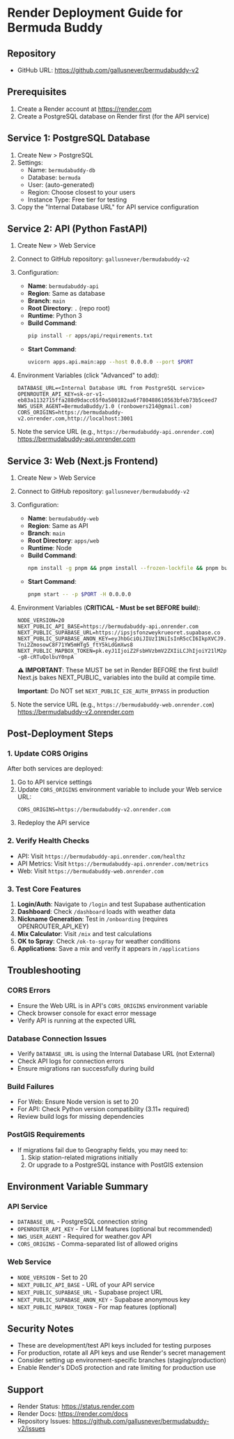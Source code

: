 # Render Deployment Guide for Bermuda Buddy

## Repository
- GitHub URL: https://github.com/gallusnever/bermudabuddy-v2

## Prerequisites
1. Create a Render account at https://render.com
2. Create a PostgreSQL database on Render first (for the API service)

## Service 1: PostgreSQL Database
1. Create New > PostgreSQL
2. Settings:
   - Name: `bermudabuddy-db`
   - Database: `bermuda`
   - User: (auto-generated)
   - Region: Choose closest to your users
   - Instance Type: Free tier for testing
3. Copy the "Internal Database URL" for API service configuration

## Service 2: API (Python FastAPI)
1. Create New > Web Service
2. Connect to GitHub repository: `gallusnever/bermudabuddy-v2`
3. Configuration:
   - **Name**: `bermudabuddy-api`
   - **Region**: Same as database
   - **Branch**: `main`
   - **Root Directory**: `.` (repo root)
   - **Runtime**: Python 3
   - **Build Command**: 
     ```bash
     pip install -r apps/api/requirements.txt
     ```
   - **Start Command**: 
     ```bash
     uvicorn apps.api.main:app --host 0.0.0.0 --port $PORT
     ```

4. Environment Variables (click "Advanced" to add):
   ```
   DATABASE_URL=<Internal Database URL from PostgreSQL service>
   OPENROUTER_API_KEY=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
   NWS_USER_AGENT=BermudaBuddy/1.0 (ronbowers214@gmail.com)
   CORS_ORIGINS=https://bermudabuddy-v2.onrender.com,http://localhost:3001
   ```
   
5. Note the service URL (e.g., `https://bermudabuddy-api.onrender.com`) https://bermudabuddy-api.onrender.com

## Service 3: Web (Next.js Frontend)
1. Create New > Web Service
2. Connect to GitHub repository: `gallusnever/bermudabuddy-v2`
3. Configuration:
   - **Name**: `bermudabuddy-web`
   - **Region**: Same as API
   - **Branch**: `main`
   - **Root Directory**: `apps/web`
   - **Runtime**: Node
   - **Build Command**: 
     ```bash
     npm install -g pnpm && pnpm install --frozen-lockfile && pnpm build
     ```
   - **Start Command**: 
     ```bash
     pnpm start -- -p $PORT -H 0.0.0.0
     ```

4. Environment Variables (**CRITICAL - Must be set BEFORE build**):
   ```
   NODE_VERSION=20
   NEXT_PUBLIC_API_BASE=https://bermudabuddy-api.onrender.com
   NEXT_PUBLIC_SUPABASE_URL=https://ipsjsfonzweykrueoret.supabase.co
   NEXT_PUBLIC_SUPABASE_ANON_KEY=eyJhbGciOiJIUzI1NiIsInR5cCI6IkpXVCJ9.eyJpc3MiOiJzdXBhYmFzZSIsInJlZiI6Imlwc2pzZm9uendleWtydWVvcmV0Iiwicm9sZSI6ImFub24iLCJpYXQiOjE3NTYxNzYxNjYsImV4cCI6MjA3MTc1MjE2Nn0.wSnJ6-Tni2ZmosowC8F71YW5mHTg5_ftY5kLdGmXws8
   NEXT_PUBLIC_MAPBOX_TOKEN=pk.eyJ1IjoiZ2FsbHVzbmV2ZXIiLCJhIjoiY21lM2pwd2lqMDg4ZDJtcHo1OTI1cmRqOCJ9.693--g8-cRTuQolbuY0npA
   ```
   
   **⚠️ IMPORTANT**: These MUST be set in Render BEFORE the first build! Next.js bakes NEXT_PUBLIC_ variables into the build at compile time.
   
   **Important**: Do NOT set `NEXT_PUBLIC_E2E_AUTH_BYPASS` in production

5. Note the service URL (e.g., `https://bermudabuddy-web.onrender.com`) https://bermudabuddy-v2.onrender.com

## Post-Deployment Steps

### 1. Update CORS Origins
After both services are deployed:
1. Go to API service settings
2. Update `CORS_ORIGINS` environment variable to include your Web service URL:
   ```
   CORS_ORIGINS=https://bermudabuddy-v2.onrender.com
   ```
3. Redeploy the API service

### 2. Verify Health Checks
- API: Visit `https://bermudabuddy-api.onrender.com/healthz`
- API Metrics: Visit `https://bermudabuddy-api.onrender.com/metrics`
- Web: Visit `https://bermudabuddy-web.onrender.com`

### 3. Test Core Features
1. **Login/Auth**: Navigate to `/login` and test Supabase authentication
2. **Dashboard**: Check `/dashboard` loads with weather data
3. **Nickname Generation**: Test in `/onboarding` (requires OPENROUTER_API_KEY)
4. **Mix Calculator**: Visit `/mix` and test calculations
5. **OK to Spray**: Check `/ok-to-spray` for weather conditions
6. **Applications**: Save a mix and verify it appears in `/applications`

## Troubleshooting

### CORS Errors
- Ensure the Web URL is in API's `CORS_ORIGINS` environment variable
- Check browser console for exact error message
- Verify API is running at the expected URL

### Database Connection Issues
- Verify `DATABASE_URL` is using the Internal Database URL (not External)
- Check API logs for connection errors
- Ensure migrations ran successfully during build

### Build Failures
- For Web: Ensure Node version is set to 20
- For API: Check Python version compatibility (3.11+ required)
- Review build logs for missing dependencies

### PostGIS Requirements
- If migrations fail due to Geography fields, you may need to:
  1. Skip station-related migrations initially
  2. Or upgrade to a PostgreSQL instance with PostGIS extension

## Environment Variable Summary

### API Service
- `DATABASE_URL` - PostgreSQL connection string
- `OPENROUTER_API_KEY` - For LLM features (optional but recommended)
- `NWS_USER_AGENT` - Required for weather.gov API
- `CORS_ORIGINS` - Comma-separated list of allowed origins

### Web Service
- `NODE_VERSION` - Set to 20
- `NEXT_PUBLIC_API_BASE` - URL of your API service
- `NEXT_PUBLIC_SUPABASE_URL` - Supabase project URL
- `NEXT_PUBLIC_SUPABASE_ANON_KEY` - Supabase anonymous key
- `NEXT_PUBLIC_MAPBOX_TOKEN` - For map features (optional)

## Security Notes
- These are development/test API keys included for testing purposes
- For production, rotate all API keys and use Render's secret management
- Consider setting up environment-specific branches (staging/production)
- Enable Render's DDoS protection and rate limiting for production use

## Support
- Render Status: https://status.render.com
- Render Docs: https://render.com/docs
- Repository Issues: https://github.com/gallusnever/bermudabuddy-v2/issues
